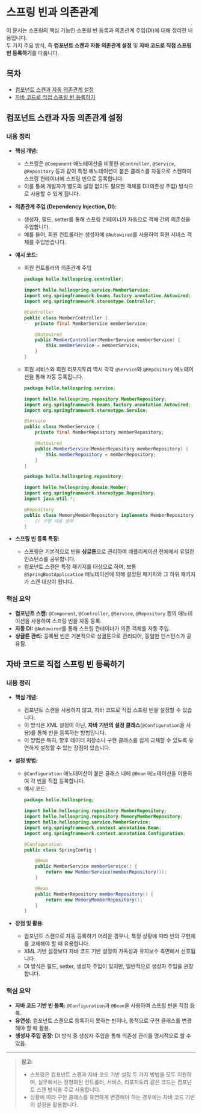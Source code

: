 # 스프링 빈과 의존관계

이 문서는 스프링의 핵심 기능인 스프링 빈 등록과 의존관계 주입(DI)에 대해 정리한 내용입니다.  
두 가지 주요 방식, 즉 **컴포넌트 스캔과 자동 의존관계 설정** 및 **자바 코드로 직접 스프링 빈 등록하기**를 다룹니다.


## 목차
- [컴포넌트 스캔과 자동 의존관계 설정](#컴포넌트-스캔과-자동-의존관계-설정)
- [자바 코드로 직접 스프링 빈 등록하기](#자바-코드로-직접-스프링-빈-등록하기)


## 컴포넌트 스캔과 자동 의존관계 설정

### 내용 정리
- **핵심 개념:**  
  - 스프링은 `@Component` 애노테이션을 비롯한 `@Controller`, `@Service`, `@Repository` 등과 같이 특정 애노테이션이 붙은 클래스를 자동으로 스캔하여 스프링 컨테이너에 스프링 빈으로 등록합니다.
  - 이를 통해 개발자가 별도의 설정 없이도 필요한 객체를 DI(의존성 주입) 방식으로 사용할 수 있게 됩니다.
  
- **의존관계 주입 (Dependency Injection, DI):**  
  - 생성자, 필드, setter를 통해 스프링 컨테이너가 자동으로 객체 간의 의존성을 주입합니다.
  - 예를 들어, 회원 컨트롤러는 생성자에 `@Autowired`를 사용하여 회원 서비스 객체를 주입받습니다.
  
- **예시 코드:**  
  - 회원 컨트롤러의 의존관계 주입
    ```java
    package hello.hellospring.controller;

    import hello.hellospring.service.MemberService;
    import org.springframework.beans.factory.annotation.Autowired;
    import org.springframework.stereotype.Controller;

    @Controller
    public class MemberController {
        private final MemberService memberService;

        @Autowired
        public MemberController(MemberService memberService) {
            this.memberService = memberService;
        }
    }
    ```
  - 회원 서비스와 회원 리포지토리 역시 각각 `@Service`와 `@Repository` 애노테이션을 통해 자동 등록됩니다.
    ```java
    package hello.hellospring.service;

    import hello.hellospring.repository.MemberRepository;
    import org.springframework.beans.factory.annotation.Autowired;
    import org.springframework.stereotype.Service;

    @Service
    public class MemberService {
        private final MemberRepository memberRepository;

        @Autowired
        public MemberService(MemberRepository memberRepository) {
            this.memberRepository = memberRepository;
        }
    }
    ```
    ```java
    package hello.hellospring.repository;

    import hello.hellospring.domain.Member;
    import org.springframework.stereotype.Repository;
    import java.util.*;

    @Repository
    public class MemoryMemberRepository implements MemberRepository {
        // 구현 내용 생략
    }
    ```

- **스프링 빈 등록 특징:**  
  - 스프링은 기본적으로 빈을 **싱글톤**으로 관리하여 애플리케이션 전체에서 유일한 인스턴스를 공유합니다.
  - 컴포넌트 스캔은 특정 패키지를 대상으로 하며, 보통 `@SpringBootApplication` 애노테이션에 의해 설정된 패키지와 그 하위 패키지가 스캔 대상이 됩니다.

### 핵심 요약
- **컴포넌트 스캔:** `@Component`, `@Controller`, `@Service`, `@Repository` 등의 애노테이션을 사용하여 스프링 빈을 자동 등록.
- **자동 DI:** `@Autowired`를 통해 스프링 컨테이너가 의존 객체를 자동 주입.
- **싱글톤 관리:** 등록된 빈은 기본적으로 싱글톤으로 관리되어, 동일한 인스턴스가 공유됨.


## 자바 코드로 직접 스프링 빈 등록하기

### 내용 정리
- **핵심 개념:**  
  - 컴포넌트 스캔을 사용하지 않고, 자바 코드로 직접 스프링 빈을 설정할 수 있습니다.
  - 이 방식은 XML 설정이 아닌, **자바 기반의 설정 클래스**(`@Configuration`을 사용)를 통해 빈을 등록하는 방법입니다.
  - 이 방법은 특히, 향후 데이터 저장소나 구현 클래스를 쉽게 교체할 수 있도록 유연하게 설정할 수 있는 장점이 있습니다.

- **설정 방법:**  
  - `@Configuration` 애노테이션이 붙은 클래스 내에 `@Bean` 애노테이션을 이용하여 각 빈을 직접 등록합니다.
  - 예시 코드:
    ```java
    package hello.hellospring;

    import hello.hellospring.repository.MemberRepository;
    import hello.hellospring.repository.MemoryMemberRepository;
    import hello.hellospring.service.MemberService;
    import org.springframework.context.annotation.Bean;
    import org.springframework.context.annotation.Configuration;

    @Configuration
    public class SpringConfig {

        @Bean
        public MemberService memberService() {
            return new MemberService(memberRepository());
        }

        @Bean
        public MemberRepository memberRepository() {
            return new MemoryMemberRepository();
        }
    }
    ```
- **장점 및 활용:**  
  - 컴포넌트 스캔으로 자동 등록하기 어려운 경우나, 특정 상황에 따라 빈의 구현체를 교체해야 할 때 유용합니다.
  - XML 기반 설정보다 자바 코드 기반 설정이 가독성과 유지보수 측면에서 선호됩니다.
  - DI 방식은 필드, setter, 생성자 주입이 있지만, 일반적으로 생성자 주입을 권장합니다.

### 핵심 요약
- **자바 코드 기반 빈 등록:** `@Configuration`과 `@Bean`을 사용하여 스프링 빈을 직접 등록.
- **유연성:** 컴포넌트 스캔으로 등록하지 못하는 빈이나, 동적으로 구현 클래스를 변경해야 할 때 활용.
- **생성자 주입 권장:** DI 방식 중 생성자 주입을 통해 의존성 관리를 명시적으로 할 수 있음.

---

> **참고:**  
> - 스프링은 컴포넌트 스캔과 자바 코드 기반 설정 두 가지 방법을 모두 지원하며, 실무에서는 정형화된 컨트롤러, 서비스, 리포지토리 같은 코드는 컴포넌트 스캔 방식을 주로 사용합니다.  
> - 상황에 따라 구현 클래스를 유연하게 변경해야 하는 경우에는 자바 코드 기반의 설정을 활용합니다.

